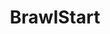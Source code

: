 ---
comments: true
layout: post
title: BrawlStart
description: hacks
type: hacks
courses: { compsci: {week: 12} }
---